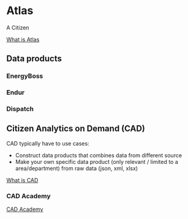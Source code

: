 # Atlas

A Citizen 

[What is Atlas](https://dev.atlas.equinor.com/docs/articles/what-is-atlas/what-is-atlas.html)


## Data products 

### EnergyBoss

### Endur

### Dispatch

## Citizen Analytics on Demand (CAD)

CAD typically have to use cases:

- Construct data products that combines data from different source
- Make your own specific data product (only relevant / limited to a area/department) from raw data (json, xml, xlsx)

[What is CAD](https://dev.atlas.equinor.com/docs/articles/cad/what-is-cad.html)

### CAD Academy

[CAD Academy](https://dev.atlas.equinor.com/docs/users/cad-academy/README.html)